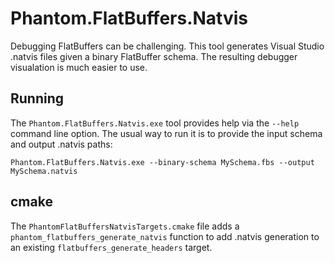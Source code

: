# Phantom.FlatBuffers.Natvis

Debugging FlatBuffers can be challenging. This tool generates
Visual Studio .natvis files given a binary FlatBuffer schema.
The resulting debugger visualation is much easier to use.

## Running

The ```Phantom.FlatBuffers.Natvis.exe``` tool provides help via the 
```--help``` command line option. The usual way to run it is to provide
the input schema and output .natvis paths:

```
Phantom.FlatBuffers.Natvis.exe --binary-schema MySchema.fbs --output MySchema.natvis
```

## cmake

The ```PhantomFlatBuffersNatvisTargets.cmake``` file
adds a ```phantom_flatbuffers_generate_natvis``` function
to add .natvis generation to an existing ```flatbuffers_generate_headers```
target.

